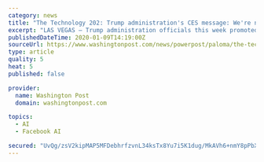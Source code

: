 ```yaml
---
category: news
title: "The Technology 202: Trump administration's CES message: We're not interested in heavy AI regulation"
excerpt: "LAS VEGAS — Trump administration officials this week promoted a light-touch approach to regulating self-driving cars and artificial intelligence at one of largest technology conferences ... Not a regular subscriber? BITS: Facebook won't back down from its controversial policy of allowing politicians to make false claims in ads, but the ..."
publishedDateTime: 2020-01-09T14:19:00Z
sourceUrl: https://www.washingtonpost.com/news/powerpost/paloma/the-technology-202/2020/01/09/the-technology-202-trump-administration-s-ces-message-we-re-not-interested-in-heavy-ai-regulation/5e161c0688e0fa32a5149a35/
type: article
quality: 5
heat: 5
published: false

provider:
  name: Washington Post
  domain: washingtonpost.com

topics:
  - AI
  - Facebook AI

secured: "UvQg/zsV2kipMAP5MFDebhrfzvnL34ksTx8Yu7i5K1dug/MkAVh6+nmY8pPbX58YeEtOsiH0g7mTmYPGR4MRIUfPp7M0/97P+Vyc0zKzJlv35poWNjp0hskH0e17B4h3fklStKXsBiuFIrDMjHSq/80FkRBK0KljsxKZv+rGRznUMxGYo/I3Phiy1bVdC3JHekAMuw4CvQ2fXI8NA9B+uX9bmPq8InLyNYZUa9VUe1L9ln35qEZ/AQ07XqSm3WPjQTW/Yh5a63NmhhFyYyTK0dNx2UMdu60JC9B4wA/wHq0=;diylhTQivp+ol0YrVTgr6Q=="
---
```


